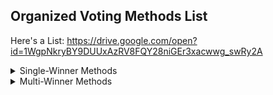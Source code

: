 ## Organized Voting Methods List

Here's a List: https://drive.google.com/open?id=1WgpNkryBY9DUUxAzRV8FQY28niGEr3xacwwg_swRy2A


<details>
<summary>Single-Winner Methods</summary> 
	<details> <ul> <li> <summary>Single Choice</summary> </li> </ul>
		<ul> <li> <summary>First Past The Post</summary> </li> </ul>
	</details>
	<ul> <li> <summary>Ranked Choice</summary> </li> </ul> 
	<ul> <li> <summary>Cardinal</summary> </li> </ul>
	<ul> <li> <summary>Hybrid</summary> </li> </ul> 
	<ul> <li> <summary>Candidates Trade</summary> </li> </ul>
</details>


<details> <summary>Multi-Winner Methods</summary> </details>
